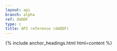 ```yaml
---
layout: api
branch: alpha
ref: dmDDF
type: c
title: API reference (dmDDF)
---
```

{% include anchor_headings.html html=content %}